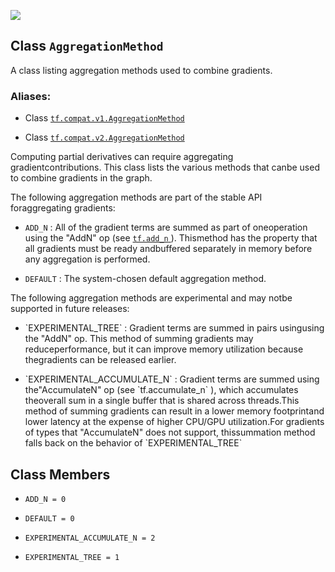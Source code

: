 ![](https://tensorflow.google.cn/images/tf_logo_32px.png)
## Class  `AggregationMethod` 

A class listing aggregation methods used to combine gradients.

### Aliases:

- Class [ `tf.compat.v1.AggregationMethod` ](/api_docs/python/tf/AggregationMethod)

- Class [ `tf.compat.v2.AggregationMethod` ](/api_docs/python/tf/AggregationMethod)

Computing partial derivatives can require aggregating gradientcontributions. This class lists the various methods that canbe used to combine gradients in the graph.

The following aggregation methods are part of the stable API foraggregating gradients:

-  `ADD_N` : All of the gradient terms are summed as part of oneoperation using the "AddN" op (see [ `tf.add_n` ](https://tensorflow.google.cn/api_docs/python/tf/math/add_n)). Thismethod has the property that all gradients must be ready andbuffered separately in memory before any aggregation is performed.

-  `DEFAULT` : The system-chosen default aggregation method.

The following aggregation methods are experimental and may notbe supported in future releases:

- <p> `EXPERIMENTAL_TREE` : Gradient terms are summed in pairs usingusing the "AddN" op. This method of summing gradients may reduceperformance, but it can improve memory utilization because thegradients can be released earlier.</p>

- <p> `EXPERIMENTAL_ACCUMULATE_N` : Gradient terms are summed using the"AccumulateN" op (see  `tf.accumulate_n` ), which accumulates theoverall sum in a single buffer that is shared across threads.This method of summing gradients can result in a lower memory footprintand lower latency at the expense of higher CPU/GPU utilization.For gradients of types that "AccumulateN" does not support, thissummation method falls back on the behavior of  `EXPERIMENTAL_TREE` </p>

## Class Members

-  `ADD_N = 0`  

-  `DEFAULT = 0`  

-  `EXPERIMENTAL_ACCUMULATE_N = 2`  

-  `EXPERIMENTAL_TREE = 1`  
